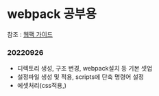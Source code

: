 # webpack 공부용

참조 : [웹팩 가이드](https://webpack.kr/guides/getting-started)

### 20220926

- 디렉토리 생성, 구조 변경, webpack설치 등 기본 셋업
- 설정파일 생성 및 적용, scripts에 단축 명령어 설정
- 에셋처리(css적용,)
